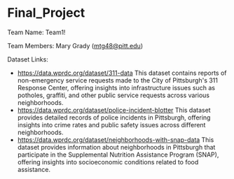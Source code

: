 # Final_Project

Team Name: Team1! 

Team Members: Mary Grady (mtg48@pitt.edu)

Dataset Links: 
- https://data.wprdc.org/dataset/311-data This dataset contains reports of non-emergency service requests made to the City of Pittsburgh's 311 Response Center, offering insights into infrastructure issues such as potholes, graffiti, and other public service requests across various neighborhoods.
- https://data.wprdc.org/dataset/police-incident-blotter This dataset provides detailed records of police incidents in Pittsburgh, offering insights into crime rates and public safety issues across different neighborhoods.
- https://data.wprdc.org/dataset/neighborhoods-with-snap-data This dataset provides information about neighborhoods in Pittsburgh that participate in the Supplemental Nutrition Assistance Program (SNAP), offering insights into socioeconomic conditions related to food assistance.

